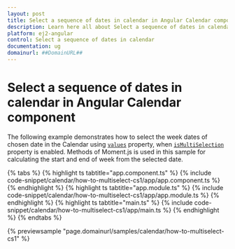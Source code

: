 ```yaml
---
layout: post
title: Select a sequence of dates in calendar in Angular Calendar component | Syncfusion
description: Learn here all about Select a sequence of dates in calendar in Syncfusion Angular Calendar component of Syncfusion Essential JS 2 and more.
platform: ej2-angular
control: Select a sequence of dates in calendar 
documentation: ug
domainurl: ##DomainURL##
---
```


# Select a sequence of dates in calendar in Angular Calendar component

The following example demonstrates how to select the week dates of chosen date in the Calendar using [`values`](https://ej2.syncfusion.com/angular/documentation/api/calendar#values) property, when [`isMultiSelection`](https://ej2.syncfusion.com/angular/documentation/api/calendar#ismultiselection) property is enabled. Methods of Moment.js is used in this sample for calculating the start and end of week from the selected date.

{% tabs %}
{% highlight ts tabtitle="app.component.ts" %}
{% include code-snippet/calendar/how-to-multiselect-cs1/app/app.component.ts %}
{% endhighlight %}
{% highlight ts tabtitle="app.module.ts" %}
{% include code-snippet/calendar/how-to-multiselect-cs1/app/app.module.ts %}
{% endhighlight %}
{% highlight ts tabtitle="main.ts" %}
{% include code-snippet/calendar/how-to-multiselect-cs1/app/main.ts %}
{% endhighlight %}
{% endtabs %}
  
{% previewsample "page.domainurl/samples/calendar/how-to-multiselect-cs1" %}
